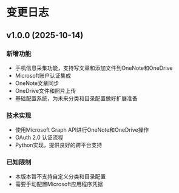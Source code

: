 # 变更日志

## v1.0.0 (2025-10-14)

### 新增功能
- 手机信息采集功能，支持写文章和添加文件到OneNote和OneDrive
- Microsoft账户认证集成
- OneNote文章同步
- OneDrive文件和照片上传
- 基础配置系统，为未来分类和目录配置做好扩展准备

### 技术实现
- 使用Microsoft Graph API进行OneNote和OneDrive操作
- OAuth 2.0 认证流程
- Python实现，提供良好的跨平台支持

### 已知限制
- 本版本暂不支持自定义分类和目录配置
- 需要手动配置Microsoft应用程序凭据
